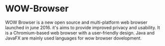 # WOW-Browser
WOW Browser is a new open source and multi-platform web browser launched in june 2016. it's aims to provide improved privacy and usability. It is a Chromium-based web browser with a user-friendly design. Java and JavaFX are  mainly used languages for wow browser dovelopment.

